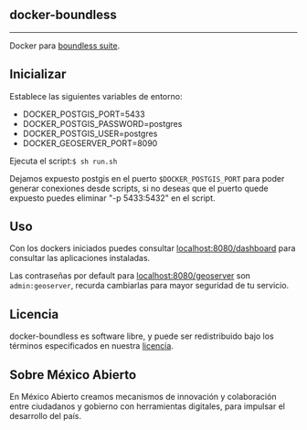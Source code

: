 ## docker-boundless
----------------
Docker para [boundless suite](https://boundlessgeo.com/).

## Inicializar
Establece las siguientes variables de entorno:
- DOCKER_POSTGIS_PORT=5433
- DOCKER_POSTGIS_PASSWORD=postgres
- DOCKER_POSTGIS_USER=postgres
- DOCKER_GEOSERVER_PORT=8090

Ejecuta el script:```$ sh run.sh```

Dejamos expuesto postgis en el puerto ```$DOCKER_POSTGIS_PORT``` para poder generar conexiones desde scripts, si no deseas que el puerto quede expuesto puedes eliminar "-p 5433:5432" en el script.

## Uso
Con los dockers iniciados puedes consultar [localhost:8080/dashboard](http://localhost:8080/dashboard/) para consultar las aplicaciones instaladas.

Las contraseñas por default para [localhost:8080/geoserver](localhost:8080/geoserver) son ```admin:geoserver```, recurda cambiarlas para mayor seguridad de tu servicio.

## Licencia
docker-boundless es software libre, y puede ser redistribuido bajo los términos especificados en nuestra [licencia](https://datos.gob.mx/libreusomx).

## Sobre México Abierto
En México Abierto creamos mecanismos de innovación y colaboración entre ciudadanos y gobierno con herramientas digitales, para	impulsar el desarrollo del país.
